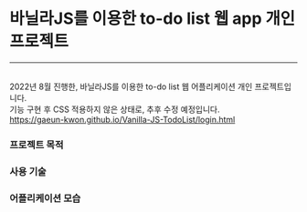 # 바닐라JS를 이용한 to-do list 웹 app 개인 프로젝트
---
<br> 2022년 8월 진행한, 바닐라JS를 이용한 to-do list 웹 어플리케이션 개인 프로젝트입니다. 
<br> 기능 구현 후 CSS 적용하지 않은 상태로, 추후 수정 예정입니다. <br>
https://gaeun-kwon.github.io/Vanilla-JS-TodoList/login.html

### 프로젝트 목적

### 사용 기술

### 어플리케이션 모습
